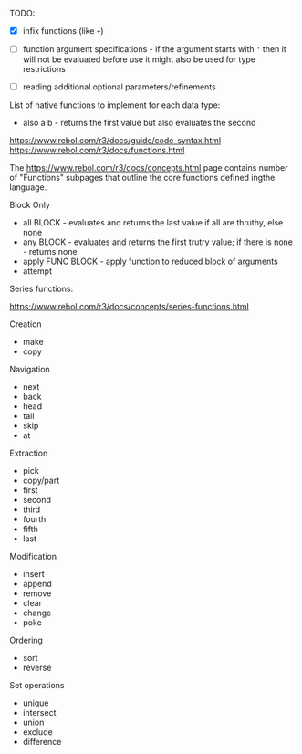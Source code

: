 TODO:
- [x] infix functions (like `+`)
- [ ] function argument specifications - if the argument starts with `'` then it will not be evaluated before use it might also be used for type restrictions
- [ ] reading additional optional parameters/refinements





List of native functions to implement for each data type:

- also a b - returns the first value but also evaluates the second


https://www.rebol.com/r3/docs/guide/code-syntax.html
https://www.rebol.com/r3/docs/functions.html


The https://www.rebol.com/r3/docs/concepts.html page contains number of "Functions" subpages 
that outline the core functions defined ingthe language.




Block Only
- all BLOCK - evaluates and returns the last value if all are thruthy, else none
- any BLOCK - evaluates and returns the first trutry value; if there is none - returns none
- apply FUNC BLOCK - apply function to reduced block of arguments
- attempt



Series functions:

https://www.rebol.com/r3/docs/concepts/series-functions.html


Creation
- make
- copy

Navigation
- next
- back
- head
- tail
- skip
- at

Extraction
- pick
- copy/part
- first
- second
- third
- fourth
- fifth
- last

Modification
- insert
- append
- remove
- clear
- change
- poke

Ordering
- sort
- reverse

Set operations
- unique
- intersect
- union
- exclude
- difference
